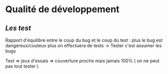 # Qualité de développement
## *Les test*

Rapport d'équilibre entre le coup du bug et le coup du test : plus le bug est dangereux/couteux plus on effectuera de tests
-> Tester c'est assumer les bugs

Test => jeux d'essais => couverture proche mais jamais 100% ( on ne peut pas tout tester )